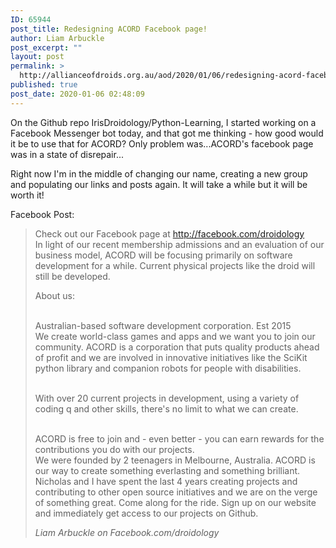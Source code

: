 ```yaml
---
ID: 65944
post_title: Redesigning ACORD Facebook page!
author: Liam Arbuckle
post_excerpt: ""
layout: post
permalink: >
  http://allianceofdroids.org.au/aod/2020/01/06/redesigning-acord-facebook-page/
published: true
post_date: 2020-01-06 02:48:09
---
```

<!-- wp:paragraph -->
<p>On the Github repo IrisDroidology/Python-Learning, I started working on a Facebook Messenger bot today, and that got me thinking - how good would it be to use that for ACORD? Only problem was...ACORD's facebook page was in a state of disrepair...</p>
<!-- /wp:paragraph -->

<!-- wp:paragraph -->
<p>Right now I'm in the middle of changing our name, creating a new group and populating our links and posts again. It will take a while but it will be worth it!</p>
<!-- /wp:paragraph -->

<!-- wp:paragraph -->
<p>Facebook Post:</p>
<!-- /wp:paragraph -->

<!-- wp:quote -->
<blockquote class="wp-block-quote"><p> Check out our Facebook page at <a rel="noreferrer noopener" href="http://facebook.com/droidology" target="_blank">http://facebook.com/droidology</a><br>In light of our recent membership admissions and an evaluation of our business model, ACORD will be focusing primarily on software development for a while. Current physical projects like the droid will still be developed.<br></p><p></p><p>About us:</p><p><br>Australian-based software development corporation. Est 2015<br>We create world-class games and apps and we want you to join our community. ACORD is a corporation that puts quality products ahead of profit and we are involved in innovative initiatives like the SciKit python library and companion robots for people with disabilities.</p><p><br>With over 20 current projects in development, using a variety of coding q and other skills, there's no limit to what we can create.</p><p><br>ACORD is free to join and - even better - you can earn rewards for the contributions you do with our projects.<br>We were founded by 2 teenagers in Melbourne, Australia. ACORD is our way to create something everlasting and something brilliant. Nicholas and I have spent the last 4 years creating projects and contributing to other open source initiatives and we are on the verge of something great. Come along for the ride. Sign up on our website and immediately get access to our projects on Github. </p><cite>Liam Arbuckle on Facebook.com/droidology</cite></blockquote>
<!-- /wp:quote -->